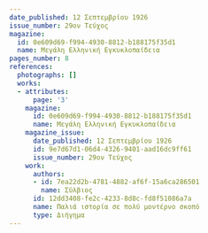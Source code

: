 ```yaml
---
date_published: 12 Σεπτεμβρίου 1926
issue_number: 29ον Τεύχος
magazine:
  id: 0e609d69-f994-4930-8812-b188175f35d1
  name: Μεγάλη Ελληνική Εγκυκλοπαίδεια
pages_number: 8
references:
  photographs: []
  works:
  - attributes:
      page: '3'
    magazine:
      id: 0e609d69-f994-4930-8812-b188175f35d1
      name: Μεγάλη Ελληνική Εγκυκλοπαίδεια
    magazine_issue:
      date_published: 12 Σεπτεμβρίου 1926
      id: 9e7d67d1-06d4-4326-9401-aad16dc9ff61
      issue_number: 29ον Τεύχος
    work:
      authors:
      - id: 7ea22d2b-4781-4882-af6f-15a6ca286501
        name: Σύλβιος
      id: 12dd3408-fe2c-4233-8d8c-fd8f51086a7a
      name: Παλιά ιστορία σε πολύ μοντέρνο σκοπό
      type: Διήγημα
---
```


